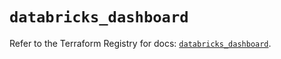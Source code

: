 # `databricks_dashboard`

Refer to the Terraform Registry for docs: [`databricks_dashboard`](https://registry.terraform.io/providers/databricks/databricks/1.56.0/docs/resources/dashboard).

